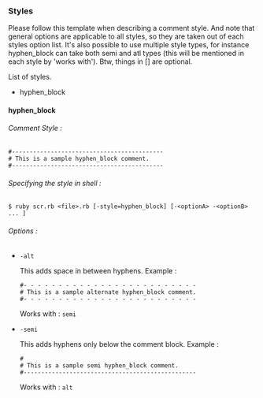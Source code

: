 ### Styles

Please follow this template when describing a comment style.
And note that general options are applicable to all styles, so they are taken out of each 
styles option list. It's also possible to use multiple style types, for instance hyphen_block can take both semi and atl
types (this will be mentioned in each style by 'works with'). Btw, things in [] are optional.

List of styles.

* hyphen_block 

#### hyphen_block 

###### Comment Style :

    #-------------------------------------------
    # This is a sample hyphen_block comment.
    #-------------------------------------------

###### Specifying the style in shell :

    $ ruby scr.rb <file>.rb [-style=hyphen_block] [-<optionA> -<optionB> ... ]


###### Options : 

* `-alt`
  
  This adds space in between hyphens.
  Example :
      
      #- - - - - - - - - - - - - - - - - - - - - - - - - 
      # This is a sample alternate hyphen_block comment.
      #- - - - - - - - - - - - - - - - - - - - - - - - -
  Works with : `semi`

* `-semi`
  
  This adds hyphens only below the comment block.
  Example :

      #
      # This is a sample semi hyphen_block comment.
      #-------------------------------------------------
  Works with : `alt`




